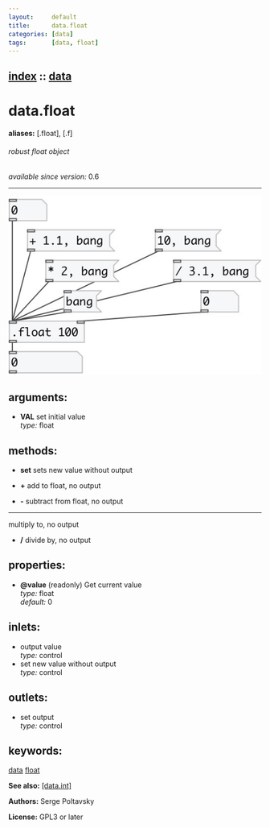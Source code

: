 ```yaml
---
layout:     default
title:      data.float
categories: [data]
tags:       [data, float]
---
```

[index](index.html) :: [data](category_data.html)
---

# data.float
**aliases:** [.float], [.f]


###### robust float object

*available since version:* 0.6

---




[![example](../examples/img/data.float.jpg)](../examples/pd/data.float.pd)



## arguments:

* **VAL**
set initial value<br>
_type:_ float<br>



## methods:

* **set**
sets new value without output<br>

* **+**
add to float, no output<br>

* **-**
subtract from float, no output<br>

* *****
multiply to, no output<br>

* **/**
divide by, no output<br>




## properties:

* **@value** (readonly)
Get current value<br>
_type:_ float<br>
_default:_ 0<br>



## inlets:

* output value<br>
_type:_ control
* set new value without output<br>
_type:_ control



## outlets:

* set output<br>
_type:_ control



## keywords:

[data](keywords/data.html)
[float](keywords/float.html)



**See also:**
[\[data.int\]](data.int.html)




**Authors:** Serge Poltavsky




**License:** GPL3 or later





